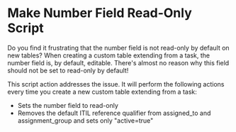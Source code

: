 # Make Number Field Read-Only Script

Do you find it frustrating that the number field is not read-only by default on new tables? When creating a custom table extending from a task, the number field is, by default, editable. There's almost no reason why this field should not be set to read-only by default!

This script action addresses the issue. It will perform the following actions every time you create a new custom table extending from a task:

- Sets the number field to read-only
- Removes the default ITIL reference qualifier from assigned_to and assignment_group and sets only "active=true"
